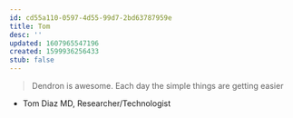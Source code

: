 ```yaml
---
id: cd55a110-0597-4d55-99d7-2bd63787959e
title: Tom
desc: ''
updated: 1607965547196
created: 1599936256433
stub: false
---
```


> Dendron is awesome.  Each day the simple things are getting easier

- Tom Diaz MD, Researcher/Technologist
